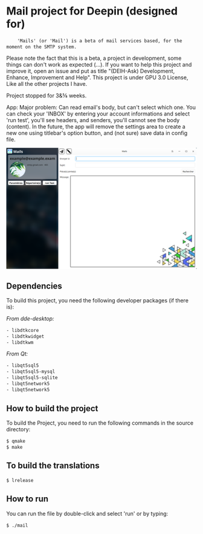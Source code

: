# Mail project for Deepin (designed for) #

        'Mails' (or 'Mail') is a beta of mail services based, for the moment on the SMTP system.

Please note the fact that this is a beta, a project in development, some things can don't work as expected (...). If you want to help this project and improve it, open an issue and put as title "(DEIH-Ask) Development, Enhance, Improvement and Help". This project is under GPU 3.0 License, Like all the other projects I have.

Project stopped for 3&⅝ weeks. 

App:
Major problem: Can read email's body, but can't select which one. You can check your 'INBOX' by entering your account informations and select 'run test', you'll see headers, and senders, you'll cannot see the body (content). In the future, the app will remove the settings area to create a new one using titlebar's option button, and (not sure) save data in config file.

![alt tag](demo.png)

## Dependencies
To build this project, you need the following developer packages (if there is):

*From dde-desktop:*
```
- libdtkcore
- libdtkwidget
- libdtkwm
```
*From Qt:*
```
- libqt5sql5
- libqt5sql5-mysql
- libqt5sql5-sqlite
- libqt5network5
- libqt5network5
```

## How to build the project
To build the Project, you need to run the following commands in the source directory:

```
$ qmake
$ make
```

## To build the translations
```
$ lrelease
```

## How to run
You can run the file by double-click and select 'run' or by typing:
```
$ ./mail
```
